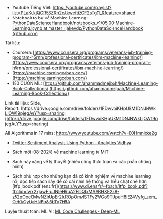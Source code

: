 - Youtube Tiếng Việt: https://youtube.com/playlist?list=PLaKukjQCR56ZRh2cAkweftiZCF2sTg11_&feature=shared
- Notebook to bự về Machine Learning: [PythonDataScienceHandbook/notebooks_v1/05.00-Machine-Learning.ipynb at master · jakevdp/PythonDataScienceHandbook (github.com)](https://github.com/jakevdp/PythonDataScienceHandbook/blob/master/notebooks_v1/05.00-Machine-Learning.ipynb)

Tài liệu:

- Coursera: [https://www.coursera.org/programs/veterans-job-training-program-h5rnn/professional-certificates/ibm-machine-learning/](https://www.coursera.org/programs/veterans-job-training-program-h5rnn/professional-certificates/ibm-machine-learning/)
- [https://machinelearningcoban.com/](https://machinelearningcoban.com/)
- 180 CUỐN ML: [https://github.com/ahammadmejbah/Machine-Learning-Book-Collections/](https://github.com/ahammadmejbah/Machine-Learning-Book-Collections/)

Link tài liệu: Slide, Report: [https://drive.google.com/drive/folders/1FDwvbiKHpUBM1DNJNWkLjOW19pjegAuY?usp=sharing](https://drive.google.com/drive/folders/1FDwvbiKHpUBM1DNJNWkLjOW19pjegAuY?usp=sharing)

All Algorithms in 17 mins: https://www.youtube.com/watch?v=E0Hmnixke2g
- [Twitter Sentiment Analysis Using Python - Analytics Vidhya](https://courses.analyticsvidhya.com/courses/twitter-sentiment-analysis)

- Sách mới (08-2024) về machine learning từ MIT

- Sách này nặng về lý thuyết (nhiều công thức toán và các phần chứng minh)

- Sách phù hợp cho những bạn đã có kinh nghiệm về machine learning rồi; đọc tiếp sách này để có cái nhìn hệ thống và hiểu chặt chẽ hơn.
[ltfp_book.pdf (ens.fr)](https://www.di.ens.fr/~fbach/ltfp_book.pdf?fbclid=IwY2xjawF-uJNleHRuA2FlbQIxMAABHXE238-z52pOoe0MwNZirUpEr2IuROpOmvlSTFy2WGo9TUpuH8iE24Vyfg_aem_OeKkOyUcHNFb8i5bTq7H5A

Luyện thuật toán: ML AI: [ML Code Challenges - Deep-ML](https://www.deep-ml.com/?page=3&difficulty=&category=&solved=)